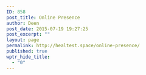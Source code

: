 ```yaml
---
ID: 858
post_title: Online Presence
author: Deen
post_date: 2015-07-19 19:27:25
post_excerpt: ""
layout: page
permalink: http://healtest.space/online-presence/
published: true
wptr_hide_title:
  - "0"
---
```


